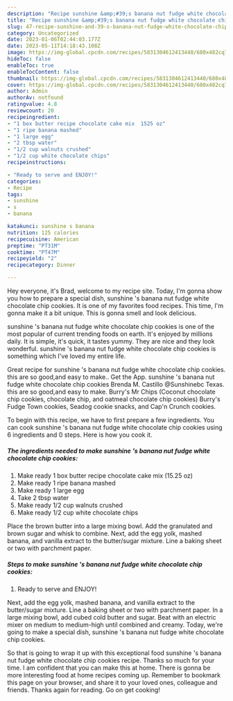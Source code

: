 ```yaml
---
description: "Recipe sunshine &amp;#39;s banana nut fudge white chocolate chip cookies yang Very Delicious}"
title: "Recipe sunshine &amp;#39;s banana nut fudge white chocolate chip cookies yang Very Delicious}"
slug: 47-recipe-sunshine-and-39-s-banana-nut-fudge-white-chocolate-chip-cookies-yang-very-delicious
category: Uncategorized
date: 2023-01-06T02:44:03.177Z
date: 2023-05-11T14:18:43.108Z
image: https://img-global.cpcdn.com/recipes/5831304612413440/680x482cq70/sunshine-s-banana-nut-fudge-white-chocolate-chip-cookies-recipe-main-photo.jpg
hideToc: false
enableToc: true
enableTocContent: false
thumbnail: https://img-global.cpcdn.com/recipes/5831304612413440/680x482cq70/sunshine-s-banana-nut-fudge-white-chocolate-chip-cookies-recipe-main-photo.jpg
cover: https://img-global.cpcdn.com/recipes/5831304612413440/680x482cq70/sunshine-s-banana-nut-fudge-white-chocolate-chip-cookies-recipe-main-photo.jpg
author: Admin
authorAv: notfound
ratingvalue: 4.8
reviewcount: 20
recipeingredient:
- "1 box butter recipe chocolate cake mix  1525 oz"
- "1 ripe banana mashed"
- "1 large egg"
- "2 tbsp water"
- "1/2 cup walnuts crushed"
- "1/2 cup white chocolate chips"
recipeinstructions:

- "Ready to serve and ENJOY!"
categories:
- Recipe
tags:
- sunshine
- s
- banana

katakunci: sunshine s banana 
nutrition: 125 calories
recipecuisine: American
preptime: "PT31M"
cooktime: "PT47M"
recipeyield: "2"
recipecategory: Dinner

---
```



Hey everyone, it's Brad, welcome to my recipe site. Today, I'm gonna show you how to prepare a special dish, sunshine &#39;s banana nut fudge white chocolate chip cookies. It is one of my favorites food recipes. This time, I'm gonna make it a bit unique. This is gonna smell and look delicious.

sunshine &#39;s banana nut fudge white chocolate chip cookies is one of the most popular of current trending foods on earth. It's enjoyed by millions daily. It is simple, it's quick, it tastes yummy. They are nice and they look wonderful. sunshine &#39;s banana nut fudge white chocolate chip cookies is something which I've loved my entire life.

Great recipe for sunshine &#39;s banana nut fudge white chocolate chip cookies. this are so good,and easy to make.. Get the App. sunshine &#39;s banana nut fudge white chocolate chip cookies Brenda M. Castillo @Sunshinebc Texas. this are so good,and easy to make. Burry&#39;s Mr Chips (Coconut chocolate chip cookies, chocolate chip, and oatmeal chocolate chip cookies) Burry&#39;s Fudge Town cookies, Seadog cookie snacks, and Cap&#39;n Crunch cookies.


To begin with this recipe, we have to first prepare a few ingredients. You can cook sunshine &#39;s banana nut fudge white chocolate chip cookies using 6 ingredients and 0 steps. Here is how you cook it.

<!--inarticleads1-->

##### The ingredients needed to make sunshine &#39;s banana nut fudge white chocolate chip cookies:

1. Make ready 1 box butter recipe chocolate cake mix  (15.25 oz)
1. Make ready 1 ripe banana mashed
1. Make ready 1 large egg
1. Take 2 tbsp water
1. Make ready 1/2 cup walnuts crushed
1. Make ready 1/2 cup white chocolate chips


Place the brown butter into a large mixing bowl. Add the granulated and brown sugar and whisk to combine. Next, add the egg yolk, mashed banana, and vanilla extract to the butter/sugar mixture. Line a baking sheet or two with parchment paper. 

<!--inarticleads2-->

##### Steps to make sunshine &#39;s banana nut fudge white chocolate chip cookies:


1. Ready to serve and ENJOY!

Next, add the egg yolk, mashed banana, and vanilla extract to the butter/sugar mixture. Line a baking sheet or two with parchment paper. In a large mixing bowl, add cubed cold butter and sugar. Beat with an electric mixer on medium to medium-high until combined and creamy. Today, we&#39;re going to make a special dish, sunshine &#39;s banana nut fudge white chocolate chip cookies. 

So that is going to wrap it up with this exceptional food sunshine &#39;s banana nut fudge white chocolate chip cookies recipe. Thanks so much for your time. I am confident that you can make this at home. There is gonna be more interesting food at home recipes coming up. Remember to bookmark this page on your browser, and share it to your loved ones, colleague and friends. Thanks again for reading. Go on get cooking!
